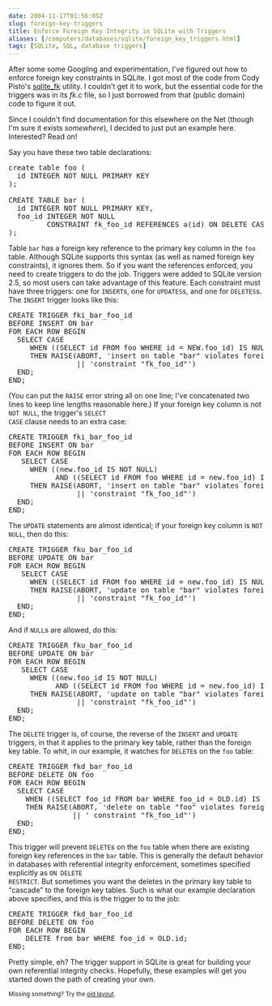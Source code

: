 ```yaml
--- 
date: 2004-11-17T01:56:05Z
slug: foreign-key-triggers
title: Enforce Foreign Key Integrity in SQLite with Triggers
aliases: [/computers/databases/sqlite/foreign_key_triggers.html]
tags: [SQLite, SQL, database triggers]
---
```


<p>After some some Googling and experimentation, I've figured out how to
enforce foreign key constraints in SQLite. I got most of the code from Cody
Pisto's <a href="http://www.sqlite.org/contrib" title="SQLite Contributed files, including sqlite_fk.tgz, a utility for generating FK triggers for SQLite">sqlite_fk</a> utility. I couldn't get it to work, but the essential
code for the triggers was in its <em>fk.c</em> file, so I just borrowed from
that (public domain) code to figure it out.</p>

<p>Since I couldn't find documentation for this elsewhere on the Net (though
I'm sure it exists <em>somewhere</em>), I decided to just put an example here.
Interested? Read on!</p>

<p>Say you have these two table declarations:</p>

<pre>
create table foo (
  id INTEGER NOT NULL PRIMARY KEY
);

CREATE TABLE bar (
  id INTEGER NOT NULL PRIMARY KEY,
  foo_id INTEGER NOT NULL
         CONSTRAINT fk_foo_id REFERENCES a(id) ON DELETE CASCADE
);
</pre>

<p>Table <code>bar</code> has a foreign key reference to the primary key
column in the <code>foo</code> table. Although SQLite supports this syntax (as
well as named foreign key constraints), it ignores them. So if you want the
references enforced, you need to create triggers to do the job. Triggers were
added to SQLite version 2.5, so most users can take advantage of this
feature. Each constraint must have three triggers: one for <code>INSERT</code>s,
one for <code>UPDATES</code>s, and one for <code>DELETES</code>s. The
<code>INSERT</code> trigger looks like this:</p>

<pre>
CREATE TRIGGER fki_bar_foo_id
BEFORE INSERT ON bar
FOR EACH ROW BEGIN 
  SELECT CASE
     WHEN ((SELECT id FROM foo WHERE id = NEW.foo_id) IS NULL)
     THEN RAISE(ABORT, 'insert on table &quot;bar&quot; violates foreign key '
                || 'constraint &quot;fk_foo_id&quot;')
  END;
END;
</pre>

<p>(You can put the <code>RAISE</code> error string all on one line; I've
concatenated two lines to keep line lengths reasonable here.) If your foreign
key column is not <code>NOT NULL</code>, the trigger's <code>SELECT
CASE</code> clause needs to an extra case:</p>

<pre>
CREATE TRIGGER fki_bar_foo_id
BEFORE INSERT ON bar
FOR EACH ROW BEGIN 
   SELECT CASE
     WHEN ((new.foo_id IS NOT NULL)
           AND ((SELECT id FROM foo WHERE id = new.foo_id) IS NULL))
     THEN RAISE(ABORT, 'insert on table &quot;bar&quot; violates foreign key '
                || 'constraint &quot;fk_foo_id&quot;')
  END;
END;
</pre>

<p>The <code>UPDATE</code> statements are almost identical; if your foreign
key column is <code>NOT NULL</code>, then do this:</p>

<pre>
CREATE TRIGGER fku_bar_foo_id
BEFORE UPDATE ON bar
FOR EACH ROW BEGIN 
   SELECT CASE
     WHEN ((SELECT id FROM foo WHERE id = new.foo_id) IS NULL))
     THEN RAISE(ABORT, 'update on table &quot;bar&quot; violates foreign key '
                || 'constraint &quot;fk_foo_id&quot;')
  END;
END;
</pre>

<p>And if <code>NULL</code>s are allowed, do this:</p>

<pre>
CREATE TRIGGER fku_bar_foo_id
BEFORE UPDATE ON bar
FOR EACH ROW BEGIN 
   SELECT CASE
     WHEN ((new.foo_id IS NOT NULL)
           AND ((SELECT id FROM foo WHERE id = new.foo_id) IS NULL))
     THEN RAISE(ABORT, 'update on table &quot;bar&quot; violates foreign key '
                || 'constraint &quot;fk_foo_id&quot;')
  END;
END;
</pre>

<p>The <code>DELETE</code> trigger is, of course, the reverse of
the <code>INSERT</code> and <code>UPDATE</code> triggers, in that it
applies to the primary key table, rather than the foreign key table.
To whit, in our example, it watches for <code>DELETE</code>s on the
<code>foo</code> table:</p>

<pre>
CREATE TRIGGER fkd_bar_foo_id
BEFORE DELETE ON foo
FOR EACH ROW BEGIN 
  SELECT CASE
    WHEN ((SELECT foo_id FROM bar WHERE foo_id = OLD.id) IS NOT NULL)
    THEN RAISE(ABORT, 'delete on table &quot;foo&quot; violates foreign key '
               || ' constraint &quot;fk_foo_id&quot;')
  END;
END;
</pre>

<p>This trigger will prevent <code>DELETE</code>s on the <code>foo</code>
table when there are existing foreign key references in the <code>bar</code>
table. This is generally the default behavior in databases with referential
integrity enforcement, sometimes specified explicitly as <code>ON DELETE
RESTRICT</code>. But sometimes you want the deletes in the primary key table
to <q>cascade</q> to the foreign key tables. Such is what our example
declaration above specifies, and this is the trigger to to the job:</p>

<pre>
CREATE TRIGGER fkd_bar_foo_id
BEFORE DELETE ON foo
FOR EACH ROW BEGIN 
    DELETE from bar WHERE foo_id = OLD.id;
END;
</pre>

<p>Pretty simple, eh? The trigger support in SQLite is great for building your
own referential integrity checks. Hopefully, these examples will get you
started down the path of creating your own.</p>

<p class="past"><small>Missing something? Try the <a rel="nofollow" href="http://past.justatheory.com/computers/databases/sqlite/foreign_key_triggers.html">old layout</a>.</small></p>


